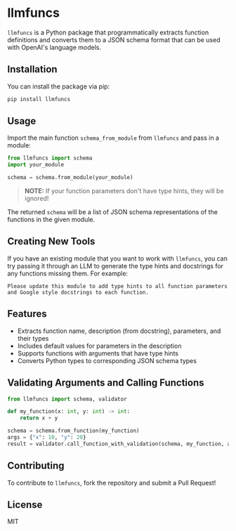 # llmfuncs

`llmfuncs` is a Python package that programmatically extracts function definitions and converts them to a JSON schema format that can be used with OpenAI's language models.

## Installation

You can install the package via pip:

```bash
pip install llmfuncs
```

## Usage

Import the main function `schema_from_module` from `llmfuncs` and pass in a module:

```python
from llmfuncs import schema
import your_module

schema = schema.from_module(your_module)
```

> **NOTE:** If your function parameters don't have type hints, they will be ignored!

The returned `schema` will be a list of JSON schema representations of the functions in the given module.

## Creating New Tools

If you have an existing module that you want to work with `llmfuncs`, you can try passing it through an LLM
to generate the type hints and docstrings for any functions missing them. For example:
```
Please update this module to add type hints to all function parameters and Google style docstrings to each function.
```

## Features

- Extracts function name, description (from docstring), parameters, and their types
- Includes default values for parameters in the description
- Supports functions with arguments that have type hints
- Converts Python types to corresponding JSON schema types

## Validating Arguments and Calling Functions
```python
from llmfuncs import schema, validator

def my_function(x: int, y: int) -> int:
    return x + y

schema = schema.from_function(my_function)
args = {"x": 10, "y": 20}
result = validator.call_function_with_validation(schema, my_function, args)
```

## Contributing

To contribute to `llmfuncs`, fork the repository and submit a Pull Request!

## License

MIT